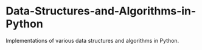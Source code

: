 # Data-Structures-and-Algorithms-in-Python
Implementations of various data structures and algorithms in Python.
